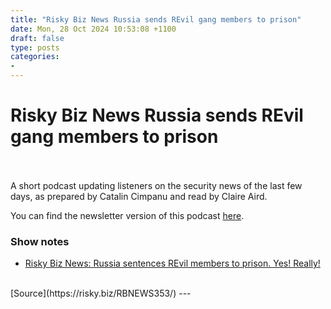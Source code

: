 ```yaml
---
title: "Risky Biz News Russia sends REvil gang members to prison"
date: Mon, 28 Oct 2024 10:53:08 +1100
draft: false
type: posts
categories: 
- 
---
```

# Risky Biz News Russia sends REvil gang members to prison

<br/>

<br/>
A short podcast updating listeners on the security news of the last few days, as prepared by Catalin Cimpanu and read by Claire Aird.

You can find the newsletter version of this podcast [here](https://news.risky.biz).

### Show notes

-   [Risky Biz News: Russia sentences REvil members to prison. Yes! Really!](https://news.risky.biz/risky-biz-news-russia-sentences-revil-members-to-prison-yes-really/)

<br/>
[Source](https://risky.biz/RBNEWS353/)
---
